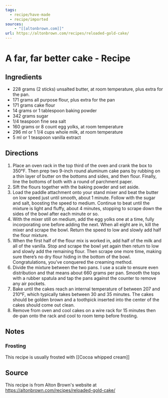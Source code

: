 ```yaml
---
tags:
  - recipe/have-made
  - recipe/imported
sources: 
    - "[[altonbrown.com]]"
url: https://altonbrown.com/recipes/reloaded-gold-cake/
---
```


# A far, far better cake - Recipe
## Ingredients
- 228 grams (2 sticks) unsalted butter, at room temperature, plus extra for the pan.
- 171 grams all purpose flour, plus extra for the pan
- 171 grams cake flour
- 14 grams or 1 tablespoon baking powder
- 342 grams sugar
- 1/4 teaspoon fine sea salt
- 160 grams or <span data-qty-parse>8 count</span> egg yolks, at room temperature
- 296 ml or 1 1/4 cups whole milk, at room temperature
- 5 ml or 1 teaspoon vanilla extract
## Directions
1. Place an oven rack in the top third of the oven and crank the box to 350°F. Then prep two 9-inch round aluminum cake pans by rubbing on a thin layer of butter on the bottoms and sides, and then flour. Finally, line the bottoms of both with a round of parchment paper.
2. Sift the flours together with the baking powder and set aside.
3. Load the paddle attachment onto your stand mixer and beat the butter on low speed just until smooth, about 1 minute. Follow with the sugar and salt, boosting the speed to medium. Continue to beat until the mixture is light and fluffy, about 4 minutes, stopping to scrape down the sides of the bowl after each minute or so.
4. With the mixer still on medium, add the egg yolks one at a time, fully incorporating one before adding the next. When all eight are in, kill the mixer and scrape the bowl. Return the speed to low and slowly add half the flour mixture.
5. When the first half of the flour mix is worked in, add half of the milk and all of the vanilla. Stop and scrape the bowl yet again then return to low and slowly add the remaining flour. Then scrape one more time, making sure there’s no dry flour hiding in the bottom of the bowl. Congratulations, you’ve conquered the creaming method.
6. Divide the mixture between the two pans. I use a scale to ensure even distribution and that means about 660 grams per pan. Smooth the tops with a rubber spatula and tap the pans against the counter to remove any air pockets.
7. Bake until the cakes reach an internal temperature of between 207 and 210°F, which typically takes between 30 and 35 minutes. The cakes should be golden brown and a toothpick inserted into the center of the cakes should come out clean.
8. Remove from oven and cool cakes on a wire rack for 15 minutes then de-pan onto the rack and cool to room temp before frosting.
## Notes
### Frosting
This recipe is usually frosted with [[Cocoa whipped cream]]
## Source
This recipe is from Alton Brown's website at https://altonbrown.com/recipes/reloaded-gold-cake/